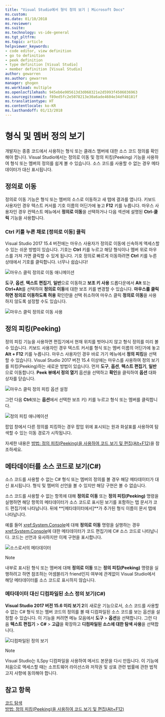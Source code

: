 ```yaml
---
title: "Visual Studio에서 형식 정의 보기 | Microsoft Docs"
ms.custom: 
ms.date: 01/10/2018
ms.reviewer: 
ms.suite: 
ms.technology: vs-ide-general
ms.tgt_pltfrm: 
ms.topic: article
helpviewer_keywords:
- code editor, view definition
- go to definition
- peek definition
- type definition [Visual Studio]
- member definition [Visual Studio]
author: gewarren
ms.author: gewarren
manager: ghogen
ms.workload: multiple
ms.openlocfilehash: 945eb6e905613d3d068321e2d5993f4506036963
ms.sourcegitcommit: f89ed5fc2e5078213e30a6ade4604e34df48181f
ms.translationtype: HT
ms.contentlocale: ko-KR
ms.lasthandoff: 01/13/2018
---
```

# <a name="view-type-and-member-definitions"></a>형식 및 멤버 정의 보기

개발자는 종종 코드에서 사용하는 형식 또는 클래스 멤버에 대한 소스 코드 정의를 확인해야 합니다. Visual Studio에서는 정의로 이동 및 정의 피킹(Peeking) 기능을 사용하여 형식 또는 멤버의 정의를 쉽게 볼 수 있습니다. 소스 코드를 사용할 수 없는 경우 메타데이터가 대신 표시됩니다.

## <a name="go-to-definition"></a>정의로 이동

정의로 이동 기능은 형식 또는 멤버의 소스로 이동하고 새 탭에 결과를 엽니다. 키보드 사용자인 경우 텍스트 커서를 기호 이름의 어딘가에 놓고 **F12** 키를 누릅니다. 마우스 사용자인 경우 컨텍스트 메뉴에서 **정의로 이동**을 선택하거나 다음 섹션에 설명된 **Ctrl-클릭** 기능을 사용합니다.

### <a name="ctrl-click-go-to-definition"></a>Ctrl 키를 누른 채로 [정의로 이동] 클릭

Visual Studio 2017 15.4 버전에는 마우스 사용자가 정의로 이동에 신속하게 액세스할 수 있는 쉬운 방법이 있습니다. 기호는 **Ctrl** 키를 누르고 해당 형식이나 멤버 위로 마우스를 가져 가면 클릭할 수 있게 됩니다. 기호 정의로 빠르게 이동하려면 **Ctrl** 키를 누른 상태에서 기호를 클릭합니다. 너무나 쉽습니다!

![마우스 클릭 정의로 이동 애니메이션](../ide/media/click_gotodef.gif)

**도구**, **옵션**, **텍스트 편집기**, **일반**으로 이동하고 **보조 키 사용** 드롭다운에서 **Alt** 또는 **Ctrl+Alt**를 선택하여 **정의로 이동**에 대한 보조 키를 변경할 수 있습니다. **마우스를 클릭하면 정의로 이동하도록 허용** 확인란을 선택 취소하여 마우스 클릭 **정의로 이동**을 사용하지 않도록 설정할 수도 있습니다.

![마우스 클릭 정의로 이동 사용](../ide/media/editor_options_mouse_click_gotodef.png)

## <a name="peek-definition"></a>정의 피킹(Peeking)

정의 피킹 기능을 사용하면 편집기에서 현재 위치를 벗어나지 않고 형식 정의를 미리 볼 수 있습니다. 키보드 사용자인 경우 텍스트 커서를 형식 또는 멤버 이름의 어딘가에 놓고 **Alt + F12** 키를 누릅니다. 마우스 사용자인 경우 바로 가기 메뉴에서 **정의 피킹**을 선택할 수 있습니다. Visual Studio 2017 버전 15.4 이상에는 마우스를 사용하여 정의 보기를 피킹(Peeking)하는 새로운 방법이 있습니다. 먼저 **도구**, **옵션**, **텍스트 편집기**, **일반**으로 이동합니다. **Peek 뷰에서 정의 열기** 옵션을 선택하고 **확인**을 클릭하여 **옵션** 대화 상자를 닫습니다.

![마우스 클릭 정의 피킹 옵션 설정](../ide/media/editor_options_peek_view.png)

그런 다음 **Ctrl**(또는 **옵션**에서 선택한 보조 키) 키를 누르고 형식 또는 멤버를 클릭합니다.

![정의 피킹 애니메이션](../ide/media/peek_definition.gif)

팝업 창에서 다른 정의를 피킹하는 경우 팝업 위에 표시되는 원과 화살표를 사용하여 탐색할 수 있는 이동 경로가 시작됩니다.

자세한 내용은 [방법: 정의 피킹(Peeking)을 사용하여 코드 보기 및 편집(Alt+F12)](how-to-view-and-edit-code-by-using-peek-definition-alt-plus-f12.md)을 참조하세요.

## <a name="view-metadata-as-source-code-c"></a>메타데이터를 소스 코드로 보기(C#)

소스 코드를 사용할 수 없는 C# 형식 또는 멤버의 정의를 볼 경우 해당 메타데이터가 대신 표시됩니다. 형식 및 멤버의 선언을 볼 수 있지만 해당 구현은 볼 수 없습니다.

소스 코드를 사용할 수 없는 항목에 대해 **정의로 이동** 또는 **정의 피킹(Peeking)** 명령을 실행하면 해당 항목의 메타데이터가 소스 코드로 표시된 보기를 포함하는 탭 문서가 코드 편집기에 나타납니다. 뒤에 **[메타데이터에서]**가 추가된 형식 이름이 문서 탭에 나타납니다.

예를 들어 <xref:System.Console>에 대해 **정의로 이동** 명령을 실행하는 경우 <xref:System.Console>에 대한 메타데이터가 코드 편집기에 C# 소스 코드로 나타납니다. 코드는 선언과 유사하지만 이제 구현을 표시합니다.

![소스로서의 메타데이터](../ide/media/metadatasource.png "MetadataSource")

> [!NOTE]
> 내부로 표시된 형식 또는 멤버에 대해 **정의로 이동** 또는 **정의 피킹(Peeking)** 명령을 실행하려고 하면 참조하는 어셈블리가 friend인지 여부에 관계없이 Visual Studio에서 해당 메타데이터를 소스 코드로 표시하지 않습니다.

### <a name="view-decompiled-source-definitions-instead-of-metadata-c"></a>메타데이터 대신 디컴파일된 소스 정의 보기(C#)

**Visual Studio 2017 버전 15.6 미리 보기 2**의 새로운 기능으로서, 소스 코드를 사용할 수 없는 C# 형식 또는 멤버 코드의 정의를 볼 때 디컴파일된 소스 코드를 보는 옵션을 설정할 수 있습니다. 이 기능을 켜려면 메뉴 모음에서 **도구** > **옵션**을 선택합니다. 그런 다음 **텍스트 편집기** > **C#** > **고급**을 확장하고 **디컴파일된 소스에 대한 탐색 사용**을 선택합니다.

![디컴파일된 정의 보기](media/go-to-definition-decompiled-sources.png)

> [!NOTE]
> Visual Studio는 ILSpy 디컴파일을 사용하여 메서드 본문을 다시 만듭니다. 이 기능에 처음으로 액세스할 때는 소프트웨어 라이선스와 저작권 및 상표 관련 법률에 관한 법적 고지 사항에 동의해야 합니다.

## <a name="see-also"></a>참고 항목

[코드 탐색](../ide/navigating-code.md)  
[방법: 정의 피킹(Peeking)을 사용하여 코드 보기 및 편집(Alt+F12)](how-to-view-and-edit-code-by-using-peek-definition-alt-plus-f12.md)

